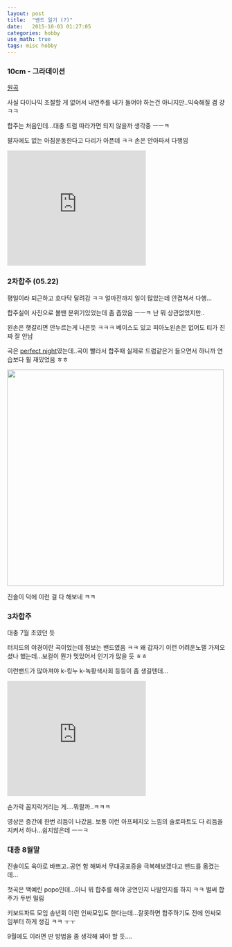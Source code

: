 ```yaml
---
layout: post
title:  "밴드 일기 (?)"
date:   2015-10-03 01:27:05 
categories: hobby
use_math: true
tags: misc hobby
---
```



### 10cm - 그라데이션

[원곡](https://www.youtube.com/watch?v=xxBsCDy0_Xk)

사실 다이나믹 조절할 게 없어서 내연주를 내가 들어야 하는건 아니지만..익숙해질 겸 걍 ㅋㅋ

합주는 처음인데...대충 드럼 따라가면 되지 않을까 생각중 ㅡㅡㅋ

팔자에도 없는 아침운동한다고 다리가 아픈데 ㅋㅋ 손은 안아파서 다행임

<iframe allowfullscreen="allowfullscreen" class="b-hbp-video b-uploaded" frameborder="0" height="266" id="BLOGGER-video-223f54a2df21ed96-6832" mozallowfullscreen="mozallowfullscreen" src="https://www.blogger.com/video.g?token=AD6v5dyRfDV89znWuU3bC6jYLPWmySqd64zbMjjyCS7fyAncDz4IzvxGGFEM8rKxVDY88zN7RZ_BP7jN2EFHwtVjYDpko_Ol27eriHZhpaHaG101uhPZYg9ZDSlSPi0mlV74CwRZJz8" webkitallowfullscreen="webkitallowfullscreen" width="320"></iframe>


### 2차합주 (05.22)

평일이라 퇴근하고 호다닥 달려감 ㅋㅋ 얼마전까지 일이 많았는데 안겹쳐서 다행...

합주실이 사진으로 볼땐 분위기있었는데 좀 좁았음 ㅡㅡㅋ 난 뭐 상관없었지만..

왼손은 햇갈리면 안누르는게 나은듯 ㅋㅋㅋ 베이스도 있고 피아노왼손은 없어도 티가 진짜 잘 안남

곡은 [perfect night](https://www.youtube.com/watch?v=A8gTCYqVNBk)였는데..곡이 빨라서 합주때 실제로 드럼같은거 들으면서 하니까 연습보다 훨 재밌었음 ㅎㅎ


<img src="{{site.url}}/images/band/perfect_night.jpg" width="500" class="center"/> 

진솔이 덕에 이런 걸 다 해보네 ㅋㅋ


### 3차합주
대충 7월 초였던 듯

터치드의 야경이란 곡이었는데 첨보는 밴드였음 ㅋㅋ 왜 갑자기 이런 어려운노랠 가져오셨나 했는데...보컬이 뭔가 멋있어서 인기가 많을 듯 ㅎㅎ

이런밴드가 많아져야 k-킹누 k-녹황색사회 등등이 좀 생길텐데...


<iframe allowfullscreen="allowfullscreen" class="b-hbp-video b-uploaded" frameborder="0" height="266" id="BLOGGER-video-11573477ff234602-5710" mozallowfullscreen="mozallowfullscreen" src="https://www.blogger.com/video.g?token=AD6v5dx8Ts610fxEImKNoClMB7i_HbbkynBhbGt84kyEEX1VjLJ7chLqqH6BTiW9tNxxjreE3I3kE6TYM4nIr10H-d3nOUml7W_dhzQ-KvJOy-KEQn8lxqy6dfycRMVT4R3mbGd5gnk" webkitallowfullscreen="webkitallowfullscreen" width="320"></iframe>

손가락 꼼지락거리는 게....뭐랄까..ㅋㅋㅋ

영상은 증간에 한번 리듬이 나갔음. 보통 이런 아프페지오 느낌의 솔로파트도 다 리듬을 지켜서 하나...쉽지않은데 ㅡㅡㅋ


### 대충 8월말

진솔이도 육아로 바쁘고..공연 함 해봐서 무대공포증을 극복해보겠다고 밴드를 옮겼는데...

첫곡은 백예린 popo인데...아니 뭐 합주를 해야 공연인지 나발인지를 하지 ㅋㅋ 벌써 합주가 두번 밀림

키보드파트 모임 송년회 이런 인싸모임도 한다는데...잘못하면 합주하기도 전에 인싸모임부터 하게 생김 ㅋㅋ ㅜㅜ

9월에도 이러면 딴 방법을 좀 생각해 봐야 할 듯....
